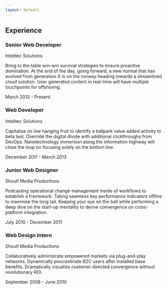 ```yaml
---
layout: default
---
```


## Experience
<div class="resume-item mb-5">
    <div>
        <h3>Senior Web Developer</h3>
        <div class="company">Intelitec Solutions</div>
            <p>Bring to the table win-win survival strategies to ensure proactive domination. At the end of the day, going forward, a new normal that has evolved from generation X is on the runway heading towards a streamlined cloud solution. User generated content in real-time will have multiple touchpoints for offshoring.</p>
    </div>
    <div class="resume-date">
        <span class="text-primary">March 2013 - Present</span>
    </div>
</div>
<div class="resume-item mb-5">
    <div>
        <h3>Web Developer</h3>
        <div class="company">Intelitec Solutions</div>
        <p>Capitalize on low hanging fruit to identify a ballpark value added activity to beta test. Override the digital divide with additional clickthroughs from DevOps. Nanotechnology immersion along the information highway will close the loop on focusing solely on the bottom line.</p>
    </div>
    <div class="resume-date">
        <span class="text-primary">December 2011 - March 2013</span>
    </div>
</div>
<div class="resume-item mb-5">
    <div>
        <h3>Junior Web Designer</h3>
        <div class="company">Shout! Media Productions</div>
        <p>Podcasting operational change management inside of workflows to establish a framework. Taking seamless key performance indicators offline to maximise the long tail. Keeping your eye on the ball while performing a deep dive on the start-up mentality to derive convergence on cross-platform integration.</p>
    </div>
    <div class="resume-date">
        <span class="text-primary">July 2010 - December 2011</span>
    </div>
</div>
<div class="resume-item">
    <div>
        <h3>Web Design Intern</h3>
        <div class="company">Shout! Media Productions</div>
        <p>Collaboratively administrate empowered markets via plug-and-play networks. Dynamically procrastinate B2C users after installed base benefits. Dramatically visualize customer directed convergence without revolutionary ROI.</p>
    </div>
    <div class="resume-date">
        <span class="text-primary">September 2008 - June 2010</span>
    </div>
</div>